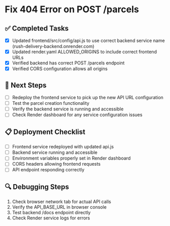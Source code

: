 # Fix 404 Error on POST /parcels

## ✅ Completed Tasks
- [x] Updated frontend/src/config/api.js to use correct backend service name (rush-delivery-backend.onrender.com)
- [x] Updated render.yaml ALLOWED_ORIGINS to include correct frontend URLs
- [x] Verified backend has correct POST /parcels endpoint
- [x] Verified CORS configuration allows all origins

## 🔄 Next Steps
- [ ] Redeploy the frontend service to pick up the new API URL configuration
- [ ] Test the parcel creation functionality
- [ ] Verify the backend service is running and accessible
- [ ] Check Render dashboard for any service configuration issues

## 📋 Deployment Checklist
- [ ] Frontend service redeployed with updated api.js
- [ ] Backend service running and accessible
- [ ] Environment variables properly set in Render dashboard
- [ ] CORS headers allowing frontend requests
- [ ] API endpoint responding correctly

## 🔍 Debugging Steps
1. Check browser network tab for actual API calls
2. Verify the API_BASE_URL in browser console
3. Test backend /docs endpoint directly
4. Check Render service logs for errors
